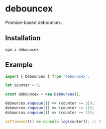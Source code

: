 # debouncex

Promise-based debouncex.

## Installation

`npm i debouncex`

## Example

```js
import { Debouncex } from 'debouncex';

let counter = 0;

const debouncex = new Debouncex();

debouncex.enqueue(() => (counter += 3));
debouncex.enqueue(() => (counter += 1));
debouncex.enqueue(() => (counter += 2));

setTimeout(() => console.log(couter)); // 2
```
